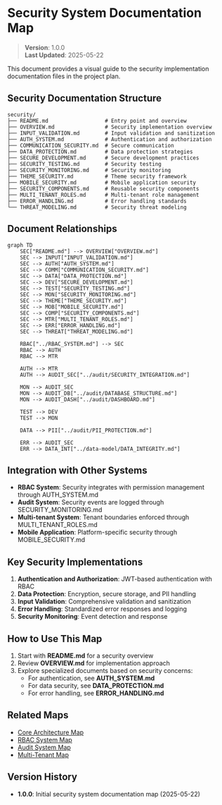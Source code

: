 
# Security System Documentation Map

> **Version**: 1.0.0  
> **Last Updated**: 2025-05-22

This document provides a visual guide to the security implementation documentation files in the project plan.

## Security Documentation Structure

```
security/
├── README.md                  # Entry point and overview
├── OVERVIEW.md                # Security implementation overview
├── INPUT_VALIDATION.md        # Input validation and sanitization
├── AUTH_SYSTEM.md             # Authentication and authorization
├── COMMUNICATION_SECURITY.md  # Secure communication
├── DATA_PROTECTION.md         # Data protection strategies
├── SECURE_DEVELOPMENT.md      # Secure development practices
├── SECURITY_TESTING.md        # Security testing
├── SECURITY_MONITORING.md     # Security monitoring
├── THEME_SECURITY.md          # Theme security framework
├── MOBILE_SECURITY.md         # Mobile application security
├── SECURITY_COMPONENTS.md     # Reusable security components
├── MULTI_TENANT_ROLES.md      # Multi-tenant role management
├── ERROR_HANDLING.md          # Error handling standards
└── THREAT_MODELING.md         # Security threat modeling
```

## Document Relationships

```mermaid
graph TD
    SEC["README.md"] --> OVERVIEW["OVERVIEW.md"]
    SEC --> INPUT["INPUT_VALIDATION.md"]
    SEC --> AUTH["AUTH_SYSTEM.md"]
    SEC --> COMM["COMMUNICATION_SECURITY.md"]
    SEC --> DATA["DATA_PROTECTION.md"]
    SEC --> DEV["SECURE_DEVELOPMENT.md"]
    SEC --> TEST["SECURITY_TESTING.md"]
    SEC --> MON["SECURITY_MONITORING.md"]
    SEC --> THEME["THEME_SECURITY.md"]
    SEC --> MOB["MOBILE_SECURITY.md"]
    SEC --> COMP["SECURITY_COMPONENTS.md"]
    SEC --> MTR["MULTI_TENANT_ROLES.md"]
    SEC --> ERR["ERROR_HANDLING.md"]
    SEC --> THREAT["THREAT_MODELING.md"]
    
    RBAC["../RBAC_SYSTEM.md"] --> SEC
    RBAC --> AUTH
    RBAC --> MTR
    
    AUTH --> MTR
    AUTH --> AUDIT_SEC["../audit/SECURITY_INTEGRATION.md"]
    
    MON --> AUDIT_SEC
    MON --> AUDIT_DB["../audit/DATABASE_STRUCTURE.md"]
    MON --> AUDIT_DASH["../audit/DASHBOARD.md"]
    
    TEST --> DEV
    TEST --> MON
    
    DATA --> PII["../audit/PII_PROTECTION.md"]
    
    ERR --> AUDIT_SEC
    ERR --> DATA_INT["../data-model/DATA_INTEGRITY.md"]
```

## Integration with Other Systems

- **RBAC System**: Security integrates with permission management through AUTH_SYSTEM.md
- **Audit System**: Security events are logged through SECURITY_MONITORING.md
- **Multi-tenant System**: Tenant boundaries enforced through MULTI_TENANT_ROLES.md
- **Mobile Application**: Platform-specific security through MOBILE_SECURITY.md

## Key Security Implementations

1. **Authentication and Authorization**: JWT-based authentication with RBAC
2. **Data Protection**: Encryption, secure storage, and PII handling
3. **Input Validation**: Comprehensive validation and sanitization
4. **Error Handling**: Standardized error responses and logging
5. **Security Monitoring**: Event detection and response

## How to Use This Map

1. Start with **README.md** for a security overview
2. Review **OVERVIEW.md** for implementation approach
3. Explore specialized documents based on security concerns:
   - For authentication, see **AUTH_SYSTEM.md**
   - For data security, see **DATA_PROTECTION.md**
   - For error handling, see **ERROR_HANDLING.md**

## Related Maps

- [Core Architecture Map](CORE_ARCHITECTURE_MAP.md)
- [RBAC System Map](RBAC_SYSTEM_MAP.md)
- [Audit System Map](AUDIT_SYSTEM_MAP.md)
- [Multi-Tenant Map](MULTI_TENANT_MAP.md)

## Version History

- **1.0.0**: Initial security system documentation map (2025-05-22)
